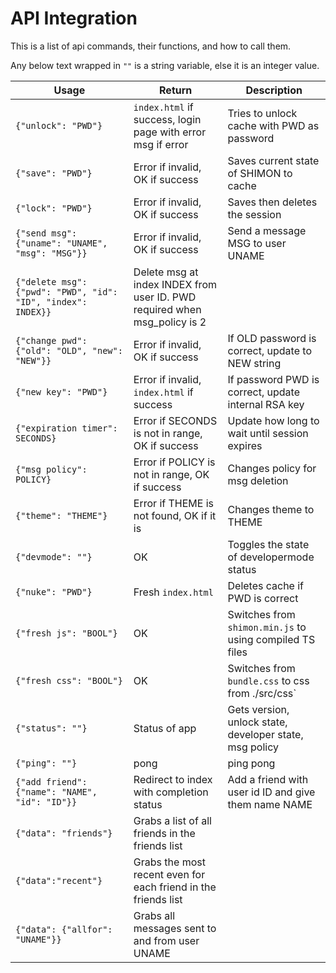 # API Integration

This is a list of api commands, their functions, and how to call them.

Any below text wrapped in `""` is a string variable, else it is an integer value.

| Usage | Return | Description |
| ----- | ------ | ----------- |
| `{"unlock": "PWD"}` | `index.html` if success, login page with error msg if error | Tries to unlock cache with PWD as password |
| `{"save": "PWD"}` | Error if invalid, OK if success | Saves current state of SHIMON to cache |
| `{"lock": "PWD"}` | Error if invalid, OK if success | Saves then deletes the session |
| `{"send msg": {"uname": "UNAME", "msg": "MSG"}}` | Error if invalid, OK if success | Send a message MSG to user UNAME |
| `{"delete msg": {"pwd": "PWD", "id": "ID", "index": INDEX}}` | Delete msg at index INDEX from user ID. PWD required when msg_policy is 2 | |
| `{"change pwd": {"old": "OLD", "new": "NEW"}}` | Error if invalid, OK if success | If OLD password is correct, update to NEW string |
| `{"new key": "PWD"}` | Error if invalid, `index.html` if success | If password PWD is correct, update internal RSA key |
| `{"expiration timer": SECONDS}` | Error if SECONDS is not in range, OK if success | Update how long to wait until session expires |
| `{"msg policy": POLICY}` | Error if POLICY is not in range, OK if success | Changes policy for msg deletion |
| `{"theme": "THEME"}` | Error if THEME is not found, OK if it is | Changes theme to THEME |
| `{"devmode": ""}` | OK | Toggles the state of developermode status |
| `{"nuke": "PWD"}` | Fresh `index.html` | Deletes cache if PWD is correct |
| `{"fresh js": "BOOL"}` | OK | Switches from `shimon.min.js` to using compiled TS files |
| `{"fresh css": "BOOL"}` | OK | Switches from `bundle.css` to css from ./src/css` |
| `{"status": ""}` | Status of app | Gets version, unlock state, developer state, msg policy |
| `{"ping": ""}` | pong | ping pong |
| `{"add friend": {"name": "NAME", "id": "ID"}}` | Redirect to index with completion status | Add a friend with user id ID and give them name NAME |
| `{"data": "friends"}` | Grabs a list of all friends in the friends list | |
| `{"data":"recent"}` | Grabs the most recent even for each friend in the friends list | |
| `{"data": {"allfor": "UNAME"}}` | Grabs all messages sent to and from user UNAME | |